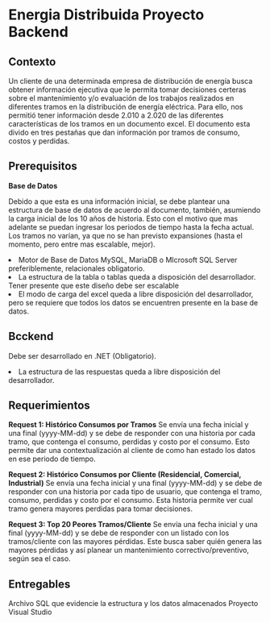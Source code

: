 # Energia Distribuida Proyecto Backend

## Contexto
Un cliente de una determinada empresa de distribución de energía busca obtener información ejecutiva que le permita tomar decisiones certeras sobre el mantenimiento y/o evaluación de los trabajos realizados en diferentes tramos en la distribución de energía eléctrica. Para ello, nos permitió tener información desde 2.010 a 2.020 de las diferentes características de los tramos en un documento excel. El documento esta divido en tres pestañas que dan información por tramos de consumo, costos y perdidas.

## Prerequisitos
<b>Base de Datos</b>

Debido a que esta es una información inicial, se debe plantear una estructura de base de datos de acuerdo al documento, también, asumiendo la carga inicial de los 10 años de historia. Esto con el motivo que mas adelante se puedan ingresar los periodos de tiempo hasta la fecha actual. Los tramos no varían, ya que no se han previsto expansiones (hasta el momento, pero entre mas escalable, mejor).
<li>Motor de Base de Datos MySQL, MariaDB o MIcrosoft SQL Server preferiblemente, relacionales obligatorio.</li>
<li>La estructura de la tabla o tablas queda a disposición del desarrollador. Tener presente que este diseño debe ser escalable</li>
<li>El modo de carga del excel queda a libre disposición del desarrollador, pero se requiere que todos los datos se encuentren presente en la base de datos. </li>

## Bcckend

Debe ser desarrollado en .NET (Obligatorio).
<li>La estructura de las respuestas queda a libre disposición del desarrollador.</li>

## Requerimientos

<b>Request 1: Histórico Consumos por Tramos</b>
Se envía una fecha inicial y una final (yyyy-MM-dd) y se debe de responder con una historia por cada tramo, que contenga el consumo, perdidas y costo por el consumo. Esto permite dar una contextualización al cliente de como han estado los datos en ese periodo de tiempo.

<b>Request 2: Histórico Consumos por Cliente (Residencial, Comercial, Industrial)</b>
Se envía una fecha inicial y una final (yyyy-MM-dd) y se debe de responder con una historia por cada tipo de usuario, que contenga el tramo, consumo, perdidas y costo por el consumo. Esta historia permite ver cual tramo genera mayores perdidas para tomar decisiones.

<b>Request 3: Top 20 Peores Tramos/Cliente</b>
Se envía una fecha inicial y una final (yyyy-MM-dd) y se debe de responder con un listado con los tramos/cliente con las mayores pérdidas. Este busca saber quién genera las mayores pérdidas y así planear un mantenimiento correctivo/preventivo, según sea el caso.

## Entregables

Archivo SQL que evidencie la estructura y los datos almacenados
Proyecto Visual Studio 







